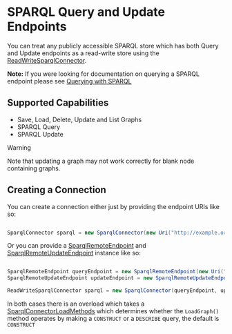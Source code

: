 # SPARQL Query and Update Endpoints 

You can treat any publicly accessible SPARQL store which has both Query and Update endpoints as a read-write store using the [ReadWriteSparqlConnector](xref:VDS.RDF.Storage.ReadWriteSparqlConnector).

**Note:** If you were looking for documentation on querying a SPARQL endpoint please see [Querying with SPARQL](../tutorial/Querying-With-SPARQL.md)

## Supported Capabilities 

* Save, Load, Delete, Update and List Graphs
* SPARQL Query
* SPARQL Update

> [!WARNING]
> Note that updating a graph may not work correctly for blank node containing graphs.

## Creating a Connection 

You can create a connection either just by providing the endpoint URIs like so:

```csharp

SparqlConnector sparql = new SparqlConnector(new Uri("http://example.org/query"), new Uri("http://example.org/update"));
```

Or you can provide a [SparqlRemoteEndpoint](xref:VDS.RDF.Query.SparqlRemoteEndpoint) and [SparqlRemoteUpdateEndpoint](xref:VDS.RDF.Update.SparqlRemoteUpdateEndpoint) instance like so:

```csharp

SparqlRemoteEndpoint queryEndpoint = new SparqlRemoteEndpoint(new Uri("http://example.org/query"), "http://default-graph-uri");
SparqlRemoteUpdateEndpoint updateEndpoint = new SparqlRemoteUpdateEndpoint(new Uri("http://example.org/update"));

ReadWriteSparqlConnector sparql = new SparqlConnector(queryEndpoint, updateEndpoint);
```

In both cases there is an overload which takes a [SparqlConnectorLoadMethods](xref:VDS.RDF.Storage.SparqlConnectorLoadMethod) which determines whether the `LoadGraph()` method operates by making a `CONSTRUCT` or a `DESCRIBE` query, the default is `CONSTRUCT`